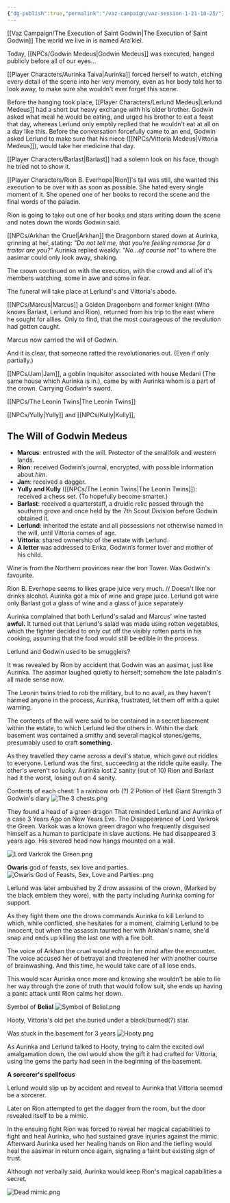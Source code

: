 ```yaml
---
{"dg-publish":true,"permalink":"/vaz-campaign/vaz-session-1-21-10-25/"}
---
```


[[Vaz Campaign/The Execution of Saint Godwin\|The Execution of Saint Godwin]]
The world we live in is named Ara'kiel.

Today, [[NPCs/Godwin Medeus\|Godwin Medeus]] was executed, hanged publicly before all of our eyes...

[[Player Characters/Aurinka Taiva\|Aurinka]] forced herself to watch, etching every detail of the scene into her very memory, even as her body told her to look away, to make sure she wouldn't ever forget this scene.

Before the hanging took place, [[Player Characters/Lerlund Medeus\|Lerlund Medeus]] had a short but heavy exchange with his older brother. Godwin asked what meal he would be eating, and urged his brother to eat a feast that day, whereas Lerlund only emptily replied that he wouldn't eat at all on a day like this. Before the conversation forcefully came to an end, Godwin asked Lerlund to make sure that his niece ([[NPCs/Vittoria Medeus\|Vittoria Medeus]]), would take her medicine that day.

[[Player Characters/Barlast\|Barlast]] had a solemn look on his face, though he tried not to show it.

[[Player Characters/Rion B. Everhope\|Rion]]'s tail was still, she wanted this execution to be over with as soon as possible. She hated every single moment of it. She opened one of her books to record the scene and the final words of the paladin.

Rion is going to take out one of her books and stars writing down the scene and notes down the words Godwin said.

[[NPCs/Arkhan the Cruel\|Arkhan]] the Dragonborn stared down at Aurinka, grinning at her, stating: *"Do not tell me, that you're feeling remorse for a traitor are you?"*
Aurinka replied weakly: *"No...of course not"* to where the aasimar could only look away, shaking.

The crown continued on with the execution, with the crowd and all of it's members watching, some in awe and some in fear.

The funeral will take place at Lerlund's and Vittoria's abode.

[[NPCs/Marcus\|Marcus]] a Golden Dragonborn and former knight (Who knows Barlast, Lerlund and Rion), returned from his trip to the east where he sought for allies. Only to find, that the most courageous of the revolution had gotten caught. 

Marcus now carried the will of Godwin.

And it is clear, that someone ratted the revolutionaries out. (Even if only partially.)

[[NPCs/Jam\|Jam]], a goblin Inquisitor associated with house Medani (The same house which Aurinka is in.), came by with Aurinka whom is a part of the crown. Carrying Godwin's sword.

[[NPCs/The Leonin Twins\|The Leonin Twins]]

[[NPCs/Yully\|Yully]] and [[NPCs/Kully\|Kully]],

## The Will of Godwin Medeus

- **Marcus**: entrusted with the will.  Protector of the smallfolk and western lands.
- **Rion**: received Godwin’s journal, encrypted, with possible information about _him_.
- **Jam**: received a dagger.
- **Yully and Kully** ([[NPCs/The Leonin Twins\|The Leonin Twins]]): received a chess set. (To hopefully become smarter.)
- **Barlast**: received a quarterstaff, a druidic relic passed through the southern grove and once held by the 7th Scout Division before Godwin obtained it.
- **Lerlund**: inherited the estate and all possessions not otherwise named in the will, until Vittoria comes of age.
- **Vittoria**: shared ownership of the estate with Lerlund.
- **A letter** was addressed to Erika, Godwin’s former lover and mother of his child.

Wine is from the Northern provinces near the Iron Tower. Was Godwin's favourite.

Rion B. Everhope seems to likes grape juice very much. // Doesn't like nor drinks alcohol.
Aurinka got a mix of wine and grape juice.
Lerlund got wine only
Barlast got a glass of wine and a glass of juice separately

Aurinka complained that both Lerlund's salad and Marcus' wine tasted **awful.**
It turned out that Lerlund's salad was made using rotten vegetables, which the fighter decided to only cut off the visibly rotten parts in his cooking, assuming that the food would still be edible in the process.

Lerlund and Godwin used to be smugglers?

It was revealed by Rion by accident that Godwin was an aasimar, just like Aurinka.
The aasimar laughed quietly to herself; somehow the late paladin's all made sense now.

The Leonin twins tried to rob the military, but to no avail, as they haven't harmed anyone in the process, Aurinka, frustrated, let them off with a quiet warning.

The contents of the will were said to be contained in a secret basement within the estate, to which Lerlund led the others in. Within the dark basement was contained a smithy and several magical stones/gems, presumably used to craft **something.**

As they travelled they came across a devil's statue, which gave out riddles to everyone. Lerlund was the first, succeeding at the riddle quite easily. The other's weren't so lucky.
Aurinka lost 2 sanity (out of 10)
Rion and Barlast had it the worst, losing out on 4 sanity.

Contents of each chest:
1 a rainbow orb (?)
2 Potion of Hell Giant Strength
3 Godwin's diary
![The 3 chests.png](/img/user/Images/The%203%20chests.png)

They found a head of a green dragon
That reminded Lerlund and Aurinka of a case 3 Years Ago on New Years Eve. 
The Disappearance of Lord Varkrok the Green.
Varkok was a known green dragon who frequently disguised himself as a human to participate in slave auctions. He had disappeared 3 years ago.
His severed head now hangs mounted on a wall.

![Lord Varkrok the Green.png](/img/user/Images/Lord%20Varkrok%20the%20Green.png)

**Owaris** god of feasts, sex love and parties.
![Owaris God of Feasts, Sex, Love and Parties..png](/img/user/Images/Owaris%20God%20of%20Feasts,%20Sex,%20Love%20and%20Parties..png)

Lerlund was later ambushed by 2 drow assasins of the crown, (Marked by the black emblem they wore), with the party including Aurinka coming for support. 

As they fight them one the drows commands Aurinka to kill Lerlund to which, while conflicted, she hesitates for a moment, claiming Lerlund to be innocent, but when the assassin taunted her with Arkhan's name, she'd snap and ends up killing the last one with a fire bolt.

The voice of Arkhan the cruel would echo in her mind after the encounter. 
The voice accused her of betrayal and threatened her with another course of brainwashing. And this time, he would take care of all lose ends.

This would scar Aurinka once more and knowing she wouldn't be able to lie her way through the zone of truth that would follow suit, she ends up having a panic attack until  Rion calms her down.

Symbol of **Belial**
![Symbol of Belial.png](/img/user/Images/Symbol%20of%20Belial.png)


Hooty, Vittoria's old pet she buried under a black/burned(?) star. 

Was stuck in the basement for 3 years
![Hooty.png](/img/user/Images/Hooty.png)

As Aurinka and Lerlund talked to Hooty, trying to calm the excited owl amalgamation down, the owl would show the gift it had crafted for Vittoria, using the gems the party had seen in the beginning of the basement. 

**A sorcerer's spellfocus**

Lerlund would slip up by accident and reveal to Aurinka that Vittoria seemed be a sorcerer.

Later on Rion attempted to get the dagger from the room, but the door revealed itself to be a mimic.

In the ensuing fight Rion was forced to reveal her magical capabilities to fight and heal Aurinka, who had sustained grave injuries against the mimic. 
Afterward Aurinka used her healing hands on Rion and the tiefling would heal the aasimar in return once again, signaling a faint but existing sign of trust.

Although not verbally said, Aurinka would keep Rion's magical capabilities a secret.

![Dead mimic.png](/img/user/Images/Dead%20mimic.png)

